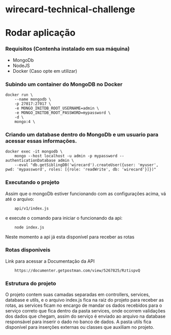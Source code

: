 # wirecard-technical-challenge


# Rodar aplicação

### Requisitos (Contenha instalado em sua máquina)

- MongoDb
- NodeJS
- Docker (Caso opte em utilizar)

### Subindo um container do MongoDB no Docker

```
docker run \
    --name mongodb \
    -p 27017:27017 \
    -e MONGO_INITDB_ROOT_USERNAME=admin \
    -e MONGO_INITDB_ROOT_PASSWORD=mypassword \
    -d \
    mongo:4 \
```

### Criando um database dentro do MongoDb e um usuario para acessar essas informações.

```
docker exec -it mongodb \
    mongo --host localhost -u admin -p mypassword --authenticationDatabase admin \
    --eval "db.getSiblingDB('wirecard').createUser({user: 'myuser', pwd: 'mypassword', roles: [{role: 'readWrite', db: 'wirecard'}]})"
```

### Executando o projeto

Assim que o mongoDb estiver funcionando com as configurações acima, vá até o arquivo:
```
    api/v1/index.js
```
e execute o comando para iniciar o funcionando da api:
```
    node index.js
```
Neste momento a api já esta disponível para receber as rotas

### Rotas disponiveis

Link para acessar a Documentação da API
```
    https://documenter.getpostman.com/view/5267825/RztispvQ
```
### Estrutura do projeto

O projeto contem suas camadas separadas em controllers, services, database e utils, e o arquivo index.js
fica na raiz do projeto para receber as rotas, as services ficam no encargo de mandar os dados recebidos
para o serviço correto que fica dentro da pasta services, onde ocorrem validações dos dados que chegam,
assim do serviço é enviado ao arquivo na database responsável para inserir o dado no banco de dados.
A pasta utils fica disponível para inserções externas ou classes que auxiliam no projeto.
